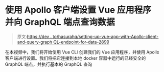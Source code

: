 # 使用 Apollo 客户端设置 Vue 应用程序并向 GraphQL 端点查询数据

> 原文:[https://dev . to/hasurahq/setting-up-vue-app-with-Apollo-client-and-query-graph QL-endpoint-for-data-2899](https://dev.to/hasurahq/setting-up-vue-app-with-apollo-client-and-querying-graphql-endpoint-for-data-2899)

在本视频中，我们将开始使用 Vue CLI 创建我们的 Vue 应用程序，并使用 Apollo 客户端进行设置。我们将把它连接到本地 docker 容器中运行的已经安全的 GraphQL 端点，并执行基本的 GraphQL 查询